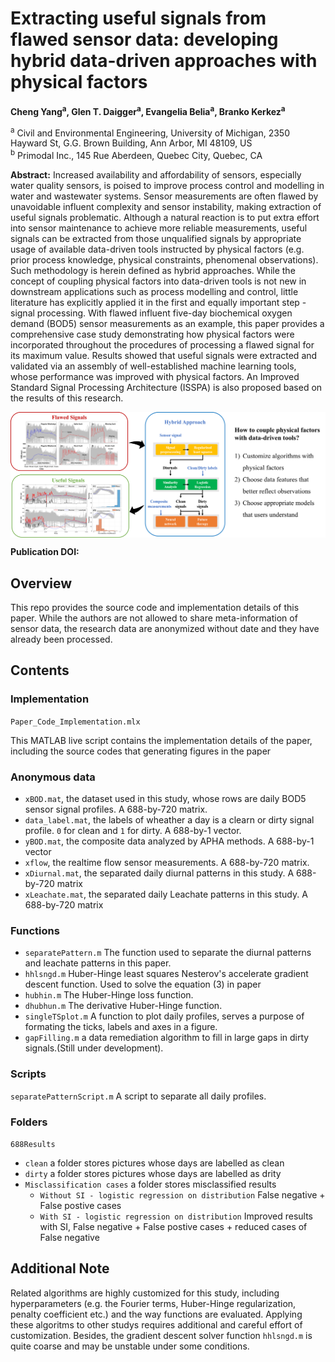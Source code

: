 # Extracting useful signals from flawed sensor data: developing hybrid data-driven approaches with physical factors

**Cheng Yang<sup>a</sup>, Glen T. Daigger<sup>a</sup>, Evangelia Belia<sup>a</sup>, Branko Kerkez<sup>a</sup>**

<sup>a</sup> Civil and Environmental Engineering, University of Michigan, 2350 Hayward St, G.G. Brown Building, Ann Arbor, MI 48109, US  
<sup>b</sup> Primodal Inc., 145 Rue Aberdeen, Quebec City, Quebec, CA 

**Abstract:** Increased availability and affordability of sensors, especially water quality sensors, is poised to improve process control and modelling in water and wastewater systems. Sensor measurements are often flawed by unavoidable influent complexity and sensor instability, making extraction of useful signals problematic. Although a natural reaction is to put extra effort into sensor maintenance to achieve more reliable measurements, useful signals can be extracted from those unqualified signals by appropriate usage of available data-driven tools instructed by physical factors (e.g. prior process knowledge, physical constraints, phenomenal observations). Such methodology is herein defined as hybrid approaches. While the concept of coupling physical factors into data-driven tools is not new in downstream applications such as process modelling and control, little literature has explicitly applied it in the first and equally important step - signal processing.  With flawed influent five-day biochemical oxygen demand (BOD5) sensor measurements as an example, this paper provides a comprehensive case study demonstrating how physical factors were incorporated throughout the procedures of processing a flawed signal for its maximum value. Results showed that useful signals were extracted and validated via an assembly of well-established machine learning tools, whose performance was improved with physical factors. An Improved Standard Signal Processing Architecture (ISSPA) is also proposed based on the results of this research.  


<img align="center" src="Graphical Abstract.png" width="800">

**Publication DOI:** 

## Overview 
This repo provides the source code and implementation details of this paper. While the authors are not allowed to share meta-information of sensor data, the research data are anonymized without date and they have already been processed.

## Contents 

### Implementation 

`Paper_Code_Implementation.mlx` 

This MATLAB live script contains the implementation details of the paper, including the source codes that generating figures in the paper 

### Anonymous data 

- `xBOD.mat`, the dataset used in this study, whose rows are daily BOD5 sensor signal profiles. A 688-by-720 matrix. 
- `data_label.mat`, the labels of wheather a day is a clearn or dirty signal profile. `0` for clean and `1` for dirty. A 688-by-1 vector.
- `yBOD.mat`, the composite data analyzed by APHA methods. A 688-by-1 vector
- `xflow`, the realtime flow sensor measurements. A 688-by-720 matrix. 
- `xDiurnal.mat`, the separated daily diurnal patterns in this study. A 688-by-720 matrix 
- `xLeachate.mat`, the separated daily Leachate patterns in this study. A 688-by-720 matrix 

### Functions 
- `separatePattern.m` The function used to separate the diurnal patterns and leachate patterns in this paper. 
- `hhlsngd.m` Huber-Hinge least squares Nesterov's accelerate gradient descent function.  Used to solve the equation (3) in paper 
- `hubhin.m` The Huber-Hinge loss function. 
- `dhubhun.m` The derivative Huber-Hinge function. 
- `singleTSplot.m` A function to plot daily profiles, serves a purpose of formating the ticks, labels and axes in a figure. 
- `gapFilling.m` a data remediation algorithm to fill in large gaps in dirty signals.(Still under development). 


### Scripts 
`separatePatternScript.m` A script to separate all daily profiles. 


### Folders 
`688Results` 
- `clean` a folder stores pictures whose days are labelled as clean 
- `dirty` a folder stores pictures whose days are labelled as drity 
- `Misclassification cases` a folder stores misclassified results 
  - `Without SI - logistic regression on distribution` False negative + False postive cases
  - `With SI - logistic regression on distribution` Improved results with SI, False negative + False postive cases + reduced cases of False negative 
  
## Additional Note 
Related algorithms are highly customized for this study, including hyperparameters (e.g. the Fourier terms, Huber-Hinge regularization, penalty coefficient etc.) and the way functions are evaluated. Applying these algoritms to other studys requires additional and careful effort of customization. Besides, the gradient descent solver function `hhlsngd.m` is quite coarse and may be unstable under some conditions.
